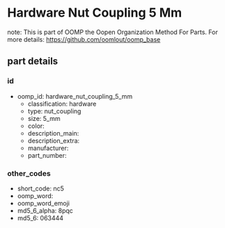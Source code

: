 # Hardware Nut Coupling 5 Mm  

note: This is part of OOMP the Oopen Organization Method For Parts. For more details: https://github.com/oomlout/oomp_base

##  part details





### id
* oomp_id: hardware_nut_coupling_5_mm
  * classification: hardware
  * type: nut_coupling
  * size: 5_mm
  * color: 
  * description_main: 
  * description_extra: 
  * manufacturer: 
  * part_number: 

### other_codes
* short_code: nc5
* oomp_word: 
* oomp_word_emoji 
* md5_6_alpha: 8pqc
* md5_6: 063444